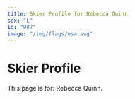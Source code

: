 ```yaml
---
title: Skier Profile for Rebecca Quinn
sex: "L"
id: "987"
image: "/img/flags/usa.svg" 
---
```


# Skier Profile

This page is for: Rebecca Quinn.
    
